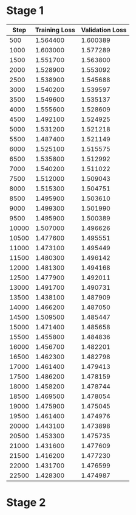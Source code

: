 # Stage 1

| Step  | Training Loss | Validation Loss |
|-------|---------------|-----------------|
| 500   | 1.564400      | 1.600389        |
| 1000  | 1.603000      | 1.577289        |
| 1500  | 1.551700      | 1.563800        |
| 2000  | 1.528900      | 1.553092        |
| 2500  | 1.538900      | 1.545688        |
| 3000  | 1.540200      | 1.539597        |
| 3500  | 1.549600      | 1.535137        |
| 4000  | 1.555600      | 1.528609        |
| 4500  | 1.492100      | 1.524925        |
| 5000  | 1.531200      | 1.521218        |
| 5500  | 1.487400      | 1.521149        |
| 6000  | 1.525100      | 1.515575        |
| 6500  | 1.535800      | 1.512992        |
| 7000  | 1.540200      | 1.511022        |
| 7500  | 1.512000      | 1.509043        |
| 8000  | 1.515300      | 1.504751        |
| 8500  | 1.495900      | 1.503610        |
| 9000  | 1.499300      | 1.501990        |
| 9500  | 1.495900      | 1.500389        |
| 10000 | 1.507000      | 1.496626        |
| 10500 | 1.477600      | 1.495551        |
| 11000 | 1.473100      | 1.495449        |
| 11500 | 1.480300      | 1.496142        |
| 12000 | 1.481300      | 1.494168        |
| 12500 | 1.477900      | 1.492011        |
| 13000 | 1.491700      | 1.490731        |
| 13500 | 1.438100      | 1.487909        |
| 14000 | 1.466200      | 1.487050        |
| 14500 | 1.509500      | 1.485447        |
| 15000 | 1.471400      | 1.485658        |
| 15500 | 1.455800      | 1.484836        |
| 16000 | 1.456700      | 1.482201        |
| 16500 | 1.462300      | 1.482798        |
| 17000 | 1.461400      | 1.479413        |
| 17500 | 1.486200      | 1.478159        |
| 18000 | 1.458200      | 1.478744        |
| 18500 | 1.469500      | 1.478054        |
| 19000 | 1.475900      | 1.475045        |
| 19500 | 1.461400      | 1.474976        |
| 20000 | 1.443100      | 1.473898        |
| 20500 | 1.453300      | 1.475735        |
| 21000 | 1.431600      | 1.477609        |
| 21500 | 1.416200      | 1.477230        |
| 22000 | 1.431700      | 1.476599        |
| 22500 | 1.428300      | 1.474987        |


# Stage 2